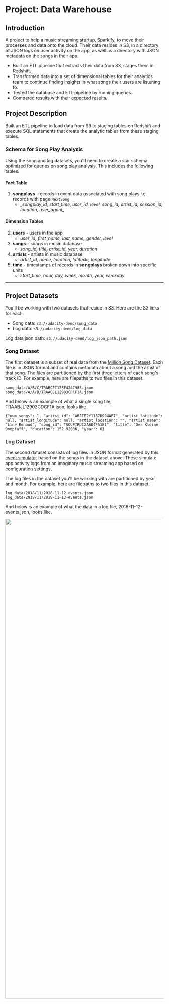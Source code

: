 
<h1> Project: Data Warehouse</h1>
<h2 id="introduction">Introduction</h2>
<p>A project to help a music streaming startup, Sparkify, to move their processes and data onto the cloud. Their data resides in S3, in a directory of JSON logs on user activity on the app, as well as a directory with JSON metadata on the songs in their app.</p>
<ul>
   <li>Built an ETL pipeline that extracts their data from S3, stages them in Redshift.</li>
   <li>Transformed data into a set of dimensional tables for their analytics team to continue finding insights in what songs their users are listening to.</li>
   <li>Tested the database and ETL pipeline by running queries.</li>
   <li> Compared results with their expected results.</li>
</ul>
<h2>Project Description</h2>
<p>Built an ETL pipeline to load data from S3 to staging tables on Redshift and execute SQL statements that create the analytic tables from these staging tables.</p>
<h3>Schema for Song Play Analysis</h3>
<p>Using the song and log datasets, you'll need to create a star schema optimized for queries on song play analysis. This includes the following tables.</p>
<h4>Fact Table</h4>
<ol>
   <li>
      <strong>songplays</strong> -records in event data associated with song plays i.e. records with page <code>NextSong</code>  
      <ul>
         <li><em>_songplay_id, start_time, user_id, level, song_id, artist_id, session_id, location, user_agent_</em></li>
      </ul>
   </li>
</ol>
<h4>Dimension Tables</h4>
<ol start="2">
   <li>
      <strong>users</strong> - users in the app
      <ul>
         <li><em>user_id, first_name, last_name, gender, level</em></li>
      </ul>
   </li>
   <li>
      <strong>songs</strong> - songs in music database
      <ul>
         <li><em>song_id, title, artist_id, year, duration</em></li>
      </ul>
   </li>
   <li>
      <strong>artists</strong> - artists in music database
      <ul>
         <li><em>artist_id, name, location, latitude, longitude</em></li>
      </ul>
   </li>
   <li>
      <strong>time</strong> - timestamps of records in <strong>songplays</strong> broken down into specific units
      <ul>
         <li><em>start_time, hour, day, week, month, year, weekday</em></li>
      </ul>
   </li>
</ol>
<hr>
<div>
   <div>
               <div>
                  <h2>Project Datasets</h2>
                  <p>You'll be working with two datasets that reside in S3. Here are the S3 links for each:</p>
                  <ul>
                     <li>Song data: <code>s3://udacity-dend/song_data</code></li>
                     <li>Log data: <code>s3://udacity-dend/log_data</code></li>
                  </ul>
                  <p>Log data json path: <code>s3://udacity-dend/log_json_path.json</code></p>
                  <h3>Song Dataset</h3>
                  <p>The first dataset is a subset of real data from the <a href="https://labrosa.ee.columbia.edu/millionsong/" target="_blank" rel="noopener">Million Song Dataset</a>. Each file is in JSON format and contains metadata about a song and the artist of that song. The files are partitioned by the first three letters of each song's track ID. For example, here are filepaths to two files in this dataset.</p>
                  <pre><code>song_data/A/B/C/TRABCEI128F424C983.json
song_data/A/A/B/TRAABJL12903CDCF1A.json
</code></pre>
                  <p>And below is an example of what a single song file, TRAABJL12903CDCF1A.json, looks like.</p>
                  <pre><code>{"num_songs": 1, "artist_id": "ARJIE2Y1187B994AB7", "artist_latitude": null, "artist_longitude": null, "artist_location": "", "artist_name": "Line Renaud", "song_id": "SOUPIRU12A6D4FA1E1", "title": "Der Kleine Dompfaff", "duration": 152.92036, "year": 0}
</code></pre>
                  <h3>Log Dataset</h3>
                  <p>The second dataset consists of log files in JSON format generated by this <a href="https://github.com/Interana/eventsim" target="_blank" rel="noopener">event simulator</a> based on the songs in the dataset above. These simulate app activity logs from an imaginary music streaming app based on configuration settings.</p>
                  <p>The log files in the dataset you'll be working with are partitioned by year and month. For example, here are filepaths to two files in this dataset.</p>
                  <pre><code>log_data/2018/11/2018-11-12-events.json
log_data/2018/11/2018-11-13-events.json
</code></pre>
                  <p>And below is an example of what the data in a log file, 2018-11-12-events.json, looks like.</p>
               </div>
   </div>
   <div>
                  <div><img src="https://video.udacity-data.com/topher/2019/February/5c6c3ce5_log-data/log-data.png" alt="" width="1525px" /></div>
   </div>
</div>